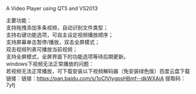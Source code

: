 A Video Player using QT5 and VS2013

主要功能：                                                                                                                                 
支持拖拽添加多条视频，自动识别文件类型； 																																																			
支持右键功能选项，可自主设定视频播放顺序； 																																																	
支持屏幕单击暂停/播放，双击全屏模式； 																																																		
双击视频列表可播放当前视频； 																																																		
支持全屏模式，全屏界面下的功能选项等待后期更新。    																																													                                                                                                                                         
windows下视频无法正常播放的问题：                                                                                                           	
若视频无法正常播放，可下载安装以下视频解码器（免安装绿色版）百度云盘下载链接：链接：https://pan.baidu.com/s/1oClVIygpsHBmf--dkWXAiA 
提取码：7yfj 
